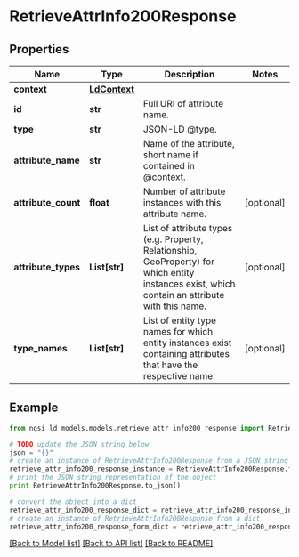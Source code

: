 # RetrieveAttrInfo200Response


## Properties
Name | Type | Description | Notes
------------ | ------------- | ------------- | -------------
**context** | [**LdContext**](LdContext.md) |  | 
**id** | **str** | Full URI of attribute name.  | 
**type** | **str** | JSON-LD @type.  | 
**attribute_name** | **str** | Name of the attribute, short name if contained in @context.  | 
**attribute_count** | **float** | Number of attribute instances with this attribute name.  | [optional] 
**attribute_types** | **List[str]** | List of attribute types (e.g. Property, Relationship, GeoProperty) for which entity instances exist, which contain an attribute with this name.  | [optional] 
**type_names** | **List[str]** | List of entity type names for which entity instances exist containing attributes that have the respective name.  | [optional] 

## Example

```python
from ngsi_ld_models.models.retrieve_attr_info200_response import RetrieveAttrInfo200Response

# TODO update the JSON string below
json = "{}"
# create an instance of RetrieveAttrInfo200Response from a JSON string
retrieve_attr_info200_response_instance = RetrieveAttrInfo200Response.from_json(json)
# print the JSON string representation of the object
print RetrieveAttrInfo200Response.to_json()

# convert the object into a dict
retrieve_attr_info200_response_dict = retrieve_attr_info200_response_instance.to_dict()
# create an instance of RetrieveAttrInfo200Response from a dict
retrieve_attr_info200_response_form_dict = retrieve_attr_info200_response.from_dict(retrieve_attr_info200_response_dict)
```
[[Back to Model list]](../README.md#documentation-for-models) [[Back to API list]](../README.md#documentation-for-api-endpoints) [[Back to README]](../README.md)


